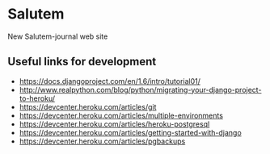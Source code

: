Salutem
=======

New Salutem-journal web site

Useful links for development
----------------------------

* https://docs.djangoproject.com/en/1.6/intro/tutorial01/
* http://www.realpython.com/blog/python/migrating-your-django-project-to-heroku/
* https://devcenter.heroku.com/articles/git
* https://devcenter.heroku.com/articles/multiple-environments
* https://devcenter.heroku.com/articles/heroku-postgresql
* https://devcenter.heroku.com/articles/getting-started-with-django
* https://devcenter.heroku.com/articles/pgbackups

